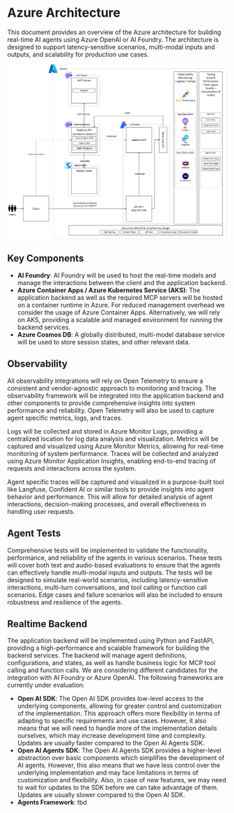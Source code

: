 # Azure Architecture

This document provides an overview of the Azure architecture for building real-time AI agents using Azure OpenAI or AI Foundry. The architecture is designed to support latency-sensitive scenarios, multi-modal inputs and outputs, and scalability for production use cases.

![Azure Architecture Diagram](/docs/images/architecture-azure.png)

## Key Components

- **AI Foundry**: AI Foundry will be used to host the real-time models and manage the interactions between the client and the application backend.
- **Azure Container Apps / Azure Kubernetes Service (AKS)**: The application backend as well as the required MCP servers will be hosted on a container runtime in Azure. For reduced management overhead we consider the usage of Azure Container Apps. Alternatively, we will rely on AKS, providing a scalable and managed environment for running the backend services.
- **Azure Cosmos DB**: A globally distributed, multi-model database service will be used to store session states, and other relevant data.

## Observability

All observability integrations will rely on Open Telemetry to ensure a consistent and vendor-agnostic approach to monitoring and tracing. The observability framework will be integrated into the application backend and other components to provide comprehensive insights into system performance and reliability. Open Telemetry will also be used to capture agent specific metrics, logs, and traces.

Logs will be collected and stored in Azure Monitor Logs, providing a centralized location for log data analysis and visualization. Metrics will be captured and visualized using Azure Monitor Metrics, allowing for real-time monitoring of system performance. Traces will be collected and analyzed using Azure Monitor Application Insights, enabling end-to-end tracing of requests and interactions across the system.

Agent specific traces will be captured and visualized in a purpose-built tool like Langfuse, Confident AI or similar tools to provide insights into agent behavior and performance. This will allow for detailed analysis of agent interactions, decision-making processes, and overall effectiveness in handling user requests.

## Agent Tests

Comprehensive tests will be implemented to validate the functionality, performance, and reliability of the agents in various scenarios. These tests will cover both text and audio-based evaluations to ensure that the agents can effectively handle multi-modal inputs and outputs. The tests will be designed to simulate real-world scenarios, including latency-sensitive interactions, multi-turn conversations, and tool calling or function call scenarios. Edge cases and failure scenarios will also be included to ensure robustness and resilience of the agents.

## Realtime Backend

The application backend will be implemented using Python and FastAPI, providing a high-performance and scalable framework for building the backend services. The backend will manage agent definitions, configurations, and states, as well as handle business logic for MCP tool calling and function calls. We are considering different candidates for the integration with AI Foundry or Azure OpenAI. The following frameworks are currently under evaluation:

- **Open AI SDK**: The Open AI SDK provides low-level access to the underlying components, allowing for greater control and customization of the implementation. This approach offers more flexibility in terms of adapting to specific requirements and use cases. However, it also means that we will need to handle more of the implementation details ourselves, which may increase development time and complexity. Updates are usually faster compared to the Open AI Agents SDK.
- **Open AI Agents SDK**: The Open AI Agents SDK provides a higher-level abstraction over basic components which simplifies the development of AI agents. However, this also means that we have less control over the underlying implementation and may face limitations in terms of customization and flexibility. Also, in case of new features, we may need to wait for updates to the SDK before we can take advantage of them. Updates are usually slower compared to the Open AI SDK.
- **Agents Framework**: tbd
